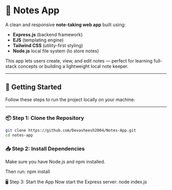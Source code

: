 # 📝 Notes App

A clean and responsive **note-taking web app** built using:

- **Express.js** (backend framework)
- **EJS** (templating engine)
- **Tailwind CSS** (utility-first styling)
- **Node.js** local file system (to store notes)

This app lets users create, view, and edit notes — perfect for learning full-stack concepts or building a lightweight local note keeper.

---

## 🚀 Getting Started

Follow these steps to run the project locally on your machine:

---

### 📦 Step 1: Clone the Repository

```bash
git clone https://github.com/Devasheesh2004/Notes-App.git
cd notes-app
```

### 📥 Step 2: Install Dependencies

Make sure you have Node.js and npm installed.

Then run: npm install


🖥️ Step 3: Start the App
Now start the Express server: node index.js
